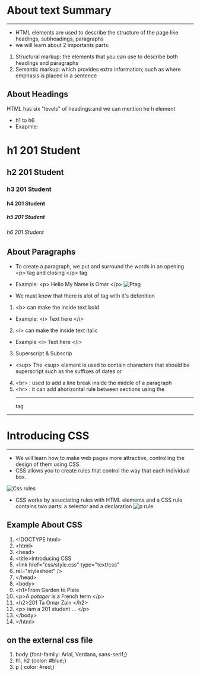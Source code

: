 
# About text Summary
--------------------
- HTML elements are used to describe the structure of the page like headings, subheadings, paragraphs
- we will learn about 2 importants parts:
1. Structural markup: the elements that you can use to describe both headings and paragraphs
2. Semantic markup: which provides extra information; such as where emphasis is placed in a sentence

## About Headings
HTML has six "levels" of headings:and we can mention he h element
- h1 to h6
- Exapmle:

<h1>h1 201 Student</h1>
<h2>h2 201 Student</h2>
<h3>h3 201 Student</h3>
<h4>h4 201 Student</h4>
<h5>h5 201 Student</h5>
<h6>h6 201 Student</h6>


## About Paragraphs
- To create a paragraph, we put and surround the words in an opening \<p> tag and closing \</p> tag
- Example:
\<p> Hello My Name is Omar \</p>
![Ptag](https://clearlydecoded.com/assets/images/posts/2017-09-04-anatomy-of-html-tag/simple-p-tag.png)

- We must know that there is alot of tag with it's defenition
1. \<b>  can make the inside text bold
- Example: \<i> Text here \</i> 
2. \<i> can make the inside text italic 
- Example \<i> Text here \</i> 

3. Superscript & Subscrip 
- \<sup> The \<sup> element is used to contain characters that should be superscript such as the suffixes of dates or

4. \<br> : used to add a line break inside the middle of a paragraph
5. \<hr> : it can add ahorizontal rule between sections using the <hr /> tag
---------------------------------------------------------------------------------

# Introducing CSS
------------------
 - We will learn how to make web pages more attractive, controlling the design of them using CSS.
 - CSS allows you to create rules that control the way that each individual box.
 
 ![Css rules](https://puzzleweb.ru/en/images/css/1_1.png)
 
- CSS works by associating rules with HTML elements and a CSS rule contains two parts: a selector and a declaration
![p rule](https://mason.gmu.edu/~amorri15/375/css-rule.jpg)

## Example About CSS
1. \<!DOCTYPE html>
2. \<html>
3. \<head>
4. \<title>Introducing CSS</title>
5. \<link href="css/style.css" type="text/css"
6. rel="stylesheet" />
7. \</head>
8. \<body>
9. \<h1>From Garden to Plate</h1>
10. \<p>A <i>potager</i> is a French term \</p>
11. \<h2>201 Ta Omar Zain \</h2>
12. \<p> iam a 201 student ... \</p>
13. \</body>
14. \</html>

## on the external css file
1. body {font-family: Arial, Verdana, sans-serif;}
2. h1, h2 {color: #blue;}
3. p { color: #red;}




















































